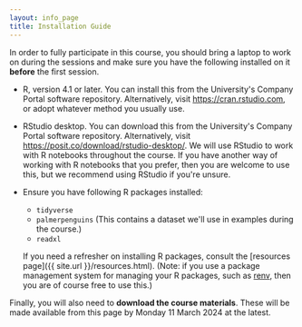 ```yaml
---
layout: info_page
title: Installation Guide
---
```


In order to fully participate in this course, you should bring a laptop to work
on during the sessions and make sure you have the following installed on it
**before** the first session.

- R, version 4.1 or later. You can install this from the University's
  Company Portal software repository. Alternatively, visit
  <a href="https://cran.rstudio.com" target="_blank" rel="external noreferrer">https://cran.rstudio.com</a>,
  or adopt whatever method you usually use.
  
- RStudio desktop. You can download this from the University's
  Company Portal software repository. Alternatively, visit
  <a href="https://posit.co/download/rstudio-desktop/" target="_blank" rel="external noreferrer">https://posit.co/download/rstudio-desktop/</a>.
  We will use RStudio to work with R notebooks throughout the course. If you have
  another way of working with R notebooks that you prefer, then you are welcome
  to use this, but we recommend using RStudio if you're unsure.

- Ensure you have following R packages installed:
  - `tidyverse`
  - `palmerpenguins` (This contains a dataset we'll use in examples during the
    course.)
  - `readxl`
  
  If you need a refresher on installing R packages, consult the
  [resources page]({{ site.url }}/resources.html). (Note: if you use a package
  management system for managing your R packages, such as
  <a href="https://rstudio.github.io/renv/" target="_blank" rel="external noreferrer">renv</a>,
  then you are of course free to use this.)

Finally, you will also need to **download the course materials**. These will be
made available from this page by Monday 11 March 2024 at the latest.


